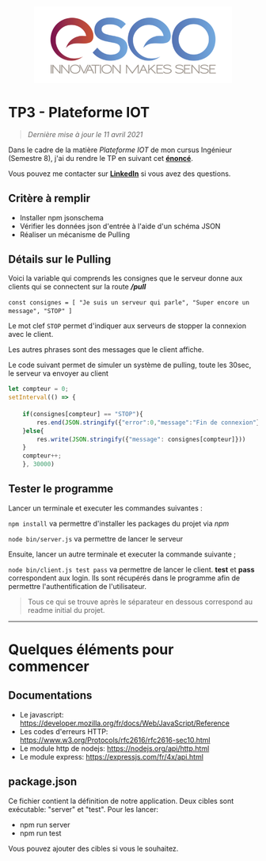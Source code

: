 <p align="center"><img src="readme/images/eseo_logo.png" width="400"></p>

# TP3 - Plateforme IOT
> *Dernière mise à jour le 11 avril 2021*

Dans le cadre de la matière *Plateforme IOT* de mon cursus Ingénieur (Semestre 8), j'ai du rendre le TP en suivant cet **[énoncé](https://github.com/hugoomdra/sample-infra-v2/blob/master/sujet/TP3.pdf)**.

Vous pouvez me contacter sur **[LinkedIn](https://www.linkedin.com/in/hugo-madureira/)** si vous avez des questions.

## Critère à remplir

- Installer npm jsonschema
- Vérifier les données json d'entrée à l'aide d'un schéma JSON
- Réaliser un mécanisme de Pulling

## Détails sur le Pulling

Voici la variable qui comprends les consignes que le serveur donne aux clients qui se connectent sur la route ***/pull***

`const consignes = [
"Je suis un serveur qui parle",
"Super encore un message",
"STOP"
]`

Le mot clef `STOP` permet d'indiquer aux serveurs de stopper la connexion avec le client.

Les autres phrases sont des messages que le client affiche.

Le code suivant permet de simuler un système de pulling, toute les 30sec, le serveur va envoyer au client
```js
let compteur = 0;
setInterval(() => {

    if(consignes[compteur] == "STOP"){
        res.end(JSON.stringify({"error":0,"message":"Fin de connexion"}));
    }else{
        res.write(JSON.stringify({"message": consignes[compteur]}))
    }
    compteur++;
    }, 30000)
```

## Tester le programme

Lancer un terminale et executer les commandes suivantes :

`npm install` va permettre d'installer les packages du projet via *npm*

`node bin/server.js` va permettre de lancer le serveur

Ensuite, lancer un autre terminale et executer la commande suivante ;

`node bin/client.js test pass` va permettre de lancer le client. **test** et **pass** correspondent aux login. Ils sont récupérés dans le programme afin de permettre l'authentification de l'utilisateur.

> Tous ce qui se trouve après le séparateur en dessous correspond au readme initial du projet.

---

# Quelques éléments pour commencer

## Documentations

- Le javascript: https://developer.mozilla.org/fr/docs/Web/JavaScript/Reference
- Les codes d'erreurs HTTP:
https://www.w3.org/Protocols/rfc2616/rfc2616-sec10.html
- Le module http de nodejs: https://nodejs.org/api/http.html
- Le module express: https://expressjs.com/fr/4x/api.html

## package.json

Ce fichier contient la définition de notre application. Deux cibles
sont exécutable: "server" et "test". Pour les lancer:

- npm run server
- npm run test

Vous pouvez ajouter des cibles si vous le souhaitez.
